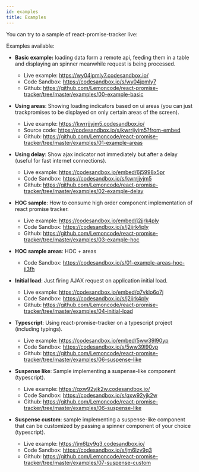 ```yaml
---
id: examples
title: Examples
---
```


You can try to a sample of react-promise-tracker live:

Examples available:

- **Basic example:** loading data form a remote api, feeding them in a table and displaying an spinner meanwhile request is being processed.

  - Live example: https://wy04jpmly7.codesandbox.io/
  - Code Sandbox: https://codesandbox.io/s/wy04jpmly7
  - Github: https://github.com/Lemoncode/react-promise-tracker/tree/master/examples/00-example-basic

- **Using areas**: Showing loading indicators based on ui areas (you can just trackpromises to be
  displayed on only certain areas of the screen).

  - Live example: https://kwrrjjyjm5.codesandbox.io/
  - Source code: https://codesandbox.io/s/kwrrjjyjm5?from-embed
  - Github: https://github.com/Lemoncode/react-promise-tracker/tree/master/examples/01-example-areas

- **Using delay**: Show ajax indicator not immediately but after a delay (useful for fast internet
  connections).

  - Live example: https://codesandbox.io/embed/6j5998x5pr
  - Code Sandbox: https://codesandbox.io/s/kwrrjjyjm5
  - Github: https://github.com/Lemoncode/react-promise-tracker/tree/master/examples/02-example-delay

- **HOC sample**: How to consume high order component implementation of react promise tracker.

  - Live example: https://codesandbox.io/embed/j2jjrk4ply
  - Code Sandbox: https://codesandbox.io/s/j2jjrk4ply
  - Github: https://github.com/Lemoncode/react-promise-tracker/tree/master/examples/03-example-hoc

- **HOC sample areas**: HOC + areas

  - Code Sandbox: https://codesandbox.io/s/01-example-areas-hoc-ji3fh

- **Initial load**: Just firing AJAX request on application initial load.

  - Live example: https://codesandbox.io/embed/q7vklo6o7j
  - Code Sandbox: https://codesandbox.io/s/j2jjrk4ply
  - Github: https://github.com/Lemoncode/react-promise-tracker/tree/master/examples/04-initial-load

- **Typescript**: Using react-promise-tracker on a typescript project (including typings).
  - Live example: https://codesandbox.io/embed/5ww39l90yp
  - Code Sandbox: https://codesandbox.io/s/5ww39l90yp
  - Github: https://github.com/Lemoncode/react-promise-tracker/tree/master/examples/06-suspense-like

* **Suspense like**: Sample implementing a suspense-like component (typescript).

  - Live example: https://qxw92yjk2w.codesandbox.io/
  - Code Sandbox: https://codesandbox.io/s/qxw92yjk2w
  - Github: https://github.com/Lemoncode/react-promise-tracker/tree/master/examples/06-suspense-like

* **Suspense custom**: sample implementing a suspense-like component that can be customized by passing a spinner component of your choice (typescript).
  - Live example: https://jm6lzv9q3.codesandbox.io/
  - Code Sandbox: https://codesandbox.io/s/jm6lzv9q3
  - Github: https://github.com/Lemoncode/react-promise-tracker/tree/master/examples/07-suspense-custom

